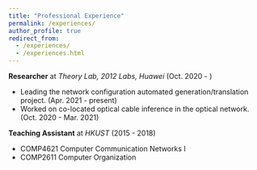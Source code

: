 ```yaml
---
title: "Professional Experience"
permalink: /experiences/
author_profile: true
redirect_from: 
  - /experiences/
  - /experiences.html
---
```


**Researcher** at *Theory Lab, 2012 Labs, Huawei* (Oct. 2020 - )

- Leading the network configuration automated generation/translation project. (Apr. 2021 - present)
- Worked on co-located optical cable inference in the optical network. (Oct. 2020 - Mar. 2021)

**Teaching Assistant** at *HKUST* (2015 - 2018)

- COMP4621 Computer Communication Networks I
- COMP2611 Computer Organization 
